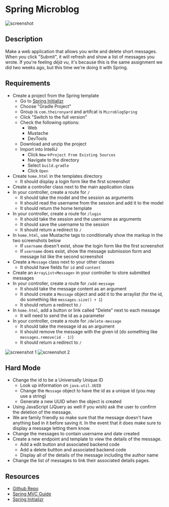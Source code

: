 # Spring Microblog

![screenshot](screenshot.png)

## Description

Make a web application that allows you write and delete short messages. When you click "Submit", it will refresh and show a list of messages you wrote. If you're feeling *déjà vu*, it's because this is the same assignment we did two weeks ago, but this time we're doing it with Spring.

## Requirements

* Create a project from the Spring template
  * Go to [Spring Initializr](https://start.spring.io/)
  * Choose "Gradle Project"
  * Group is `com.theironyard` and artifcat is `MicroblogSpring`
  * Click "Switch to the full version"
  * Check the following options:
    * Web
    * Mustache
    * DevTools
  * Download and unzip the project
  * Import into IntelliJ
	* Click `New`->`Project From Existing Sources`
	* Navigate to the directory
	* Select `build.gradle`
	* Click `Open` 
* Create `home.html` in the templates directory
	* It should display a login form like the first screenshot
* Create a controller class next to the main application class
* In your controller, create a route for `/`
  * It should take the model and the session as arguments
  * It should read the username from the session and add it to the model
  * It should return the home template
* In your controller, create a route for `/login`
  * It should take the session and the username as arguments
  * It should save the username to the session
  * It should return a redirect to `/`
* In `home.html`, use Mustache tags to conditionally show the markup in the two screenshots below
  * If `username` doesn't exist, show the login form like the first screenshot
  * If `username` does exist, show the message submission form and message list like the second screenshot
* Create a `Message` class next to your other classes
  * It should have fields for `id` and `content`
* Create an `ArrayList<Message>` in your controller to store submitted messages
* In your controller, create a route for `/add-message`
  * It should take the message content as an argument
  * It should create a `Message` object and add it to the arraylist (for the id, do something like `messages.size() + 1`)
  * It should return a redirect to `/`
* In `home.html`, add a button or link called "Delete" next to each message
  * It will need to send the id as a parameter
* In your controller, create a route for `/delete-message`
  * It should take the message id as an argument
  * It should remove the message with the given id (do something like `messages.remove(id - 1)`)
  * It should return a redirect to `/`

![screenshot 1](screenshot1.png)
![screenshot 2](screenshot2.png)

## Hard Mode
* Change the id to be a Universally Unique ID
	* Look up information on `java.util.UUID`
	* Change the `Message` object to have the id as a unique id (you may use a string)
	* Generate a new UUID when the object is created
* Using JavaScript (JQuery as well if you wish) ask the user to confirm the deletion of the message.
* We are family friendly so make sure that the message doesn't have anything bad in it before saving it.  In the event that it does make sure to display a message letting them know.
* Change the messages to contain username and date created
* Create a new endpoint and template to view the details of the message.
	* Add a edit button and associated backend code
	* Add a delete buttton and associated backend code
	* Display all of the details of the message including the author name
* Change the list of messages to link their associated details pages.


## Resources
* [Github Repo](https://github.com/tiy-lv-java-2016-11/spring-microblog)
* [Spring MVC Guide](https://spring.io/guides/gs/serving-web-content/)
* [Spring Initializr](https://start.spring.io/)
